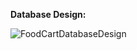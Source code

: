 **Database Design:**

![FoodCartDatabaseDesign](https://github.com/AKSHAY-1505/FoodCart/assets/121374341/da13b272-8748-472e-98ec-8edfc9d34205)

